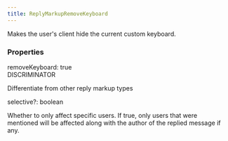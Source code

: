 ```yaml
---
title: ReplyMarkupRemoveKeyboard
---
```


Makes the user's client hide the current custom keyboard.

### Properties

<div class="flex flex-col gap-3"><div><div class="flex gap-2"><div class="font-mono p" id="p_removeKeyboard" data-anchor><span class="font-bold">removeKeyboard</span><span class="opacity-50">:</span> true</div><div class="flex items-center"><div class="bg-dbt px-1.5 rounded-md select-none text-fgt text-[10px]">DISCRIMINATOR</div></div></div><div class="pl-3"><div class="no-margin">

Differentiate from other reply markup types

</div></div></div><div><div class="flex gap-2"><div class="font-mono p" id="p_selective" data-anchor><span class="font-bold">selective</span><span class="opacity-50"><span title="Optional" class="cursor-help">?</span>:</span> <span>boolean</span></div></div><div class="pl-3"><div class="no-margin">

Whether to only affect specific users. If true, only users that were mentioned will be affected along with the author of the replied message if any.

</div></div></div></div>


